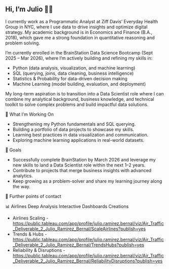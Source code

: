 ## Hi, I’m Julio 👨‍💻

<!--
**jramire30/jramire30** is a ✨ _special_ ✨ repository because its `README.md` (this file) appears on your GitHub profile.

Here are some ideas to get you started:

- 🔭 I’m currently working on ...
- 🌱 I’m currently learning ...
- 👯 I’m looking to collaborate on ...
- 🤔 I’m looking for help with ...
- 💬 Ask me about ...
- 📫 How to reach me: ...
- 😄 Pronouns: ...
- ⚡ Fun fact: ...
-->
I currently work as a Programmatic Analyst at Ziff Davis’ Everyday Health Group in NYC, where I use data to drive insights and optimize digital strategy. My academic background is in Economics and Finance (B.A., 2018), which gave me a strong foundation in quantitative reasoning and problem solving.

I’m currently enrolled in the BrainStation Data Science Bootcamp (Sept 2025 – Mar 2026), where I’m actively building and refining my skills in:

 - Python (data analysis, visualization, and machine learning)
 - SQL (querying, joins, data cleaning, business intelligence)
 - Statistics & Probability for data-driven decision making
 - Machine Learning (model building, evaluation, and deployment)

My long-term aspiration is to transition into a Data Scientist role where I can combine my analytical background, business knowledge, and technical toolkit to solve complex problems and build impactful data solutions.

🌱 What I’m Working On

 - Strengthening my Python fundamentals and SQL querying.
 - Building a portfolio of data projects to showcase my skills.
 - Learning best practices in data visualization and communication.
 - Exploring machine learning applications in real-world datasets.

🎯 Goals

 - Successfully complete BrainStation by March 2026 and leverage my new skills to land a Data Scientist role within the next 1–2 years.
 - Contribute to projects that merge business insights with advanced analytics.
 - Keep growing as a problem-solver and share my learning journey along the way.

📧 Further points of contact

📊 Airlines Deep Analysis Interactive Dashboards Creations 

- Airlines Scaling - https://public.tableau.com/app/profile/julio.ramirez.bernal/viz/Air_Traffic_Deliverable_2_Julio_Ramirez_Bernal/ScaleAirlines?publish=yes
- Trends & Hubs - https://public.tableau.com/app/profile/julio.ramirez.bernal/viz/Air_Traffic_Deliverable_2_Julio_Ramirez_Bernal/TrendsHubs?publish=yes
- Reliability & Disruptions - https://public.tableau.com/app/profile/julio.ramirez.bernal/viz/Air_Traffic_Deliverable_2_Julio_Ramirez_Bernal/ReliabilityDisruptions?publish=yes

